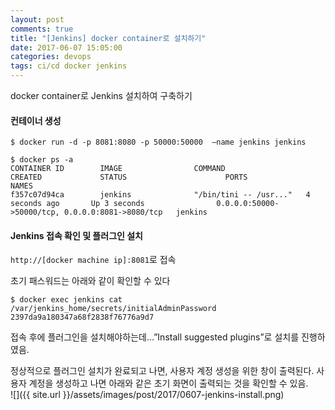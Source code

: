 ```yaml
---
layout: post
comments: true
title: "[Jenkins] docker container로 설치하기"
date: 2017-06-07 15:05:00
categories: devops
tags: ci/cd docker jenkins
---
```


docker container로 Jenkins 설치하여 구축하기

#### 컨테이너 생성
```
$ docker run -d -p 8081:8080 -p 50000:50000  —name jenkins jenkins

$ docker ps -a
CONTAINER ID        IMAGE                COMMAND                  CREATED             STATUS                      PORTS                                              NAMES
f357c07d94ca        jenkins              "/bin/tini -- /usr..."   4 seconds ago       Up 3 seconds                0.0.0.0:50000->50000/tcp, 0.0.0.0:8081->8080/tcp   jenkins
```

####  Jenkins 접속 확인 및 플러그인 설치
`http://[docker machine ip]:8081`로 접속
   
초기 패스워드는 아래와 같이 확인할 수 있다
```
$ docker exec jenkins cat /var/jenkins_home/secrets/initialAdminPassword
2397da9a180347a68f2838f76776a9d7
```
    
접속 후에 플러그인을 설치해야하는데…”Install suggested plugins”로 설치를 진행하였음.
    
정상적으로 플러그인 설치가 완료되고 나면, 사용자 계정 생성을 위한 창이 출력된다. 사용자 계정을 생성하고 나면 아래와 같은 초기 화면이 출력되는 것을 확인할 수 있음.  
![]({{ site.url }}/assets/images/post/2017/0607-jenkins-install.png)  
